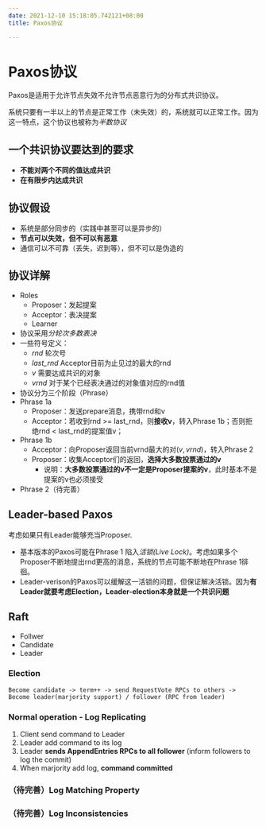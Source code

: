 ```yaml
---
date: 2021-12-10 15:18:05.742121+08:00
title: Paxos协议

---
```

# Paxos协议

Paxos是适用于允许节点失效不允许节点恶意行为的分布式共识协议。

系统只要有一半以上的节点是正常工作（未失效）的，系统就可以正常工作。因为这一特点，这个协议也被称为*半数协议*

## 一个共识协议要达到的要求
- **不能对两个不同的值达成共识**
- **在有限步内达成共识**

## 协议假设
- 系统是部分同步的（实践中甚至可以是异步的）
- **节点可以失效，但不可以有恶意**
- 通信可以不可靠（丢失，迟到等），但不可以是伪造的

## 协议详解
- Roles
  - Proposer：发起提案
  - Acceptor：表决提案
  - Learner
- 协议采用*分轮次多数表决*
- 一些符号定义：
  - *rnd* 轮次号
  - *last_rnd* Acceptor目前为止见过的最大的rnd
  - *v* 需要达成共识的对象
  - *vrnd* 对于某个已经表决通过的对象值对应的rnd值
- 协议分为三个阶段（Phrase）
- Phrase 1a
  - Proposer：发送prepare消息，携带rnd和v
  - Acceptor：若收到rnd >= last_rnd，则**接收v**，转入Phrase 1b；否则拒绝rnd < last_rnd的提案值v；
- Phrase 1b
  - Acceptor：向Proposer返回当前vrnd最大的对$(v, vrnd)$，转入Phrase 2
  - Proposer：收集Acceptor们的返回，**选择大多数投票通过的v**
    - 说明：**大多数投票通过的v不一定是Proposer提案的v**，此时基本不是提案的v也必须接受
- Phrase 2（待完善）

## Leader-based Paxos
考虑如果只有Leader能够充当Proposer.

- 基本版本的Paxos可能在Phrase 1 陷入*活锁(Live Lock)*。考虑如果多个Proposer不断地提出rnd更高的消息，系统的节点可能不断地在Phrase 1徘徊。
- Leader-verison的Paxos可以缓解这一活锁的问题，但保证解决活锁。因为**有Leader就要考虑Election，Leader-election本身就是一个共识问题**

## Raft
- Follwer
- Candidate
- Leader

### Election
```
Become candidate -> term++ -> send RequestVote RPCs to others -> Become leader(marjority support) / follower (RPC from leader)
```

### Normal operation - Log Replicating
1. Client send command to Leader
2. Leader add command to its log
3. Leader **sends AppendEntries RPCs to all follower** (inform followers to log the commit)
4. When marjority add log, **command committed**

### （待完善）Log Matching Property

### （待完善）Log Inconsistencies